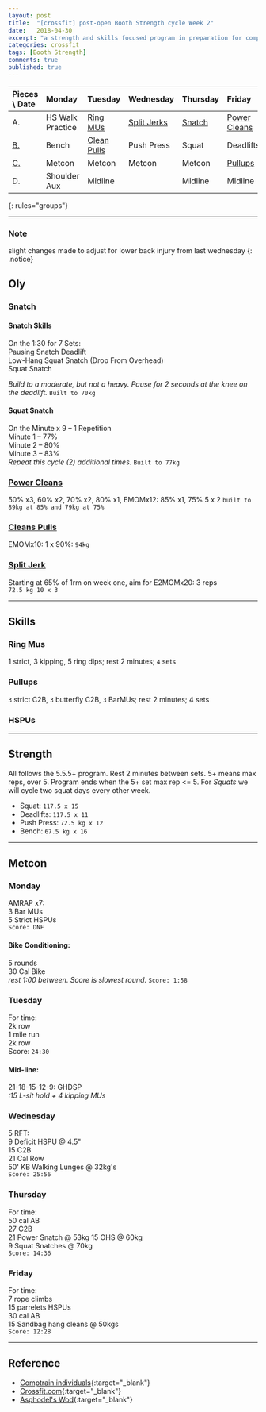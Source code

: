 ```yaml
---
layout: post
title:  "[crossfit] post-open Booth Strength cycle Week 2"
date:   2018-04-30
excerpt: "a strength and skills focused program in preparation for competitions in Asia"
categories: crossfit
tags: [Booth Strength]
comments: true
published: true
---
```


| Pieces \ Date   | Monday           | Tuesday             | Wednesday           | Thursday       | Friday               | Saturday       | Sunday         |
|:--------------- |:---------------- |:------------------- |:------------------- |:-------------- |:-------------------- |:-------------- |:-------------- |
| A.              | HS Walk Practice | [Ring MUs](#skills) | [Split Jerks](#oly) | [Snatch](#oly) | [Power Cleans](#oly) | **_Rest Day_** | **_Rest Day_** |
| [B.](#strength) | Bench            | [Clean Pulls](#oly) | Push Press          | Squat          | Deadlifts            |                |                |
| [C.](#metcon)   | Metcon           | Metcon              | Metcon              | Metcon         | [Pullups](#skills)   |                |                |
| D.              | Shoulder Aux     | Midline             |                     | Midline        | Midline              |                |                |
{: rules="groups"}

---
### Note
slight changes made to adjust for lower back injury from last wednesday
{: .notice}


## Oly
### Snatch
#### Snatch Skills  
On the 1:30 for 7 Sets:  
Pausing Snatch Deadlift  
Low-Hang Squat Snatch (Drop From Overhead)  
Squat Snatch  

_Build to a moderate, but not a heavy. Pause for 2 seconds at the knee on the deadlift._
`Built to 70kg`
#### Squat Snatch  
On the Minute x 9 – 1 Repetition  
Minute 1 – 77%  
Minute 2 – 80%  
Minute 3 – 83%  
_Repeat this cycle (2) additional times._
`Built to 77kg`
### [Power Cleans][url_cleans]
50% x3, 60% x2, 70% x2, 80% x1, EMOMx12: 85% x1, 75% 5 x 2
`built to 89kg at 85% and 79kg at 75%`
### [Cleans Pulls][url_cleans]
EMOMx10: 1 x 90%: `94kg`
### [Split Jerk][url_jerk]
Starting at 65% of 1rm on week one, aim for E2MOMx20: 3 reps  
`72.5 kg 10 x 3`  

---
## Skills
### Ring Mus
1 strict, 3 kipping, 5 ring dips; rest 2 minutes; `4` sets
### Pullups
`3` strict C2B, `3` butterfly C2B, `3` BarMUs; rest 2 minutes; 4 sets
### HSPUs

---
## Strength
All follows the 5.5.5+ program. Rest 2 minutes between sets. 5+ means max reps, over 5. Program ends when the 5+ set max rep <= 5. For *Squats* we will cycle two squat days every other week.
* Squat: `117.5 x 15`
* Deadlifts: `117.5 x 11`
* Push Press: `72.5 kg x 12`
* Bench: `67.5 kg x 16`

---
## Metcon
### Monday
AMRAP x7:  
3 Bar MUs  
5 Strict HSPUs  
`Score: DNF`
#### Bike Conditioning:  
5 rounds  
30 Cal Bike  
_rest 1:00 between. Score is slowest round._
`Score: 1:58`
### Tuesday
For time:  
2k row  
1 mile run  
2k row  
Score: `24:30`

#### Mid-line:  
21-18-15-12-9:
GHDSP  
_:15 L-sit hold + 4 kipping MUs_
### Wednesday
5 RFT:  
9 Deficit HSPU @ 4.5"  
15 C2B  
21 Cal Row  
50' KB Walking Lunges @ 32kg's  
`Score: 25:56`
### Thursday
For time:  
50 cal AB  
27 C2B  
21 Power Snatch @ 53kg
15 OHS @ 60kg  
9 Squat Snatches @ 70kg  
`Score: 14:36`
### Friday
For time:  
7 rope climbs  
15 parrelets HSPUs  
30 cal AB  
15 Sandbag hang cleans @ 50kgs  
`Score: 12:28`  

---
## Reference
* [Comptrain individuals][url_comptrain]{:target="_blank"}
* [Crossfit.com](https://crossfit.com){:target="_blank"}
* [Asphodel's Wod](http://crossfitasphodel.com){:target="_blank"}


[url_cleans]: http://www.basbarbell.com/2011/09/6-weeks-to-new-power-clean-max.html
[url_jerk]: https://www.facebook.com/events/451447668350155/
[url_comptrain]: http://comptrain.co/individuals/home/
